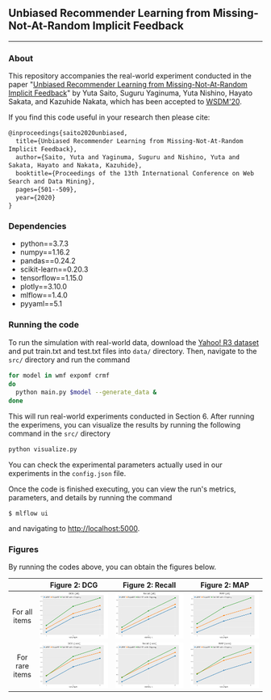 ## Unbiased Recommender Learning from Missing-Not-At-Random Implicit Feedback

---

### About

This repository accompanies the real-world experiment conducted in the paper "[Unbiased Recommender Learning from Missing-Not-At-Random Implicit Feedback](https://dl.acm.org/doi/abs/10.1145/3336191.3371783)" by Yuta Saito, Suguru Yaginuma, Yuta Nishino, Hayato Sakata, and Kazuhide Nakata, which has been accepted to [WSDM'20](http://www.wsdm-conference.org/2020/index.php).

If you find this code useful in your research then please cite:

```
@inproceedings{saito2020unbiased,
  title={Unbiased Recommender Learning from Missing-Not-At-Random Implicit Feedback},
  author={Saito, Yuta and Yaginuma, Suguru and Nishino, Yuta and Sakata, Hayato and Nakata, Kazuhide},
  booktitle={Proceedings of the 13th International Conference on Web Search and Data Mining},
  pages={501--509},
  year={2020}
}
```

### Dependencies

- python==3.7.3
- numpy==1.16.2
- pandas==0.24.2
- scikit-learn==0.20.3
- tensorflow==1.15.0
- plotly==3.10.0
- mlflow==1.4.0
- pyyaml==5.1

### Running the code

To run the simulation with real-world data, download the [Yahoo! R3 dataset](https://webscope.sandbox.yahoo.com/catalog.php?datatype=r) and put train.txt and test.txt files into `data/` directory. Then, navigate to the `src/` directory and run the command

```bash
for model in wmf expomf crmf
do
  python main.py $model --generate_data &
done
```

This will run real-world experiments conducted in Section 6. After running the experimens, you can visualize the results by running the following command in the `src/` directory

```bash
python visualize.py
```

You can check the experimental parameters actually used in our experiments in the `config.json` file.

Once the code is finished executing, you can view the run's metrics, parameters, and details by running the command

```
$ mlflow ui
```

and navigating to [http://localhost:5000](http://localhost:5000).

### Figures

By running the codes above, you can obtain the figures below.

|                |          Figure 2: DCG           |          Figure 2: Recall           | Figure 2: MAP                    |
| :------------: | :------------------------------: | :---------------------------------: | -------------------------------- |
| For all items  | <img src="./image/dcg-all.png">  | <img src="./image/recall-all.png">  | <img src="./image/map-all.png">  |
| For rare items | <img src="./image/dcg-rare.png"> | <img src="./image/recall-rare.png"> | <img src="./image/map-rare.png"> |

